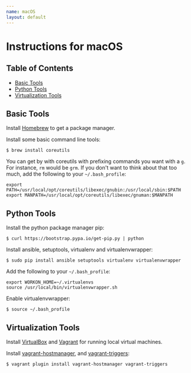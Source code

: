 ```yaml
---
name: macOS
layout: default
---
```


# Instructions for macOS

## Table of Contents

* [Basic Tools](#basic-tools)
* [Python Tools](#python-tools)
* [Virtualization Tools](#virtualization-tools)

## Basic Tools

Install [Homebrew](http://brew.sh/) to get a package manager.

Install some basic command line tools:

```shell
$ brew install coreutils
```

You can get by with coreutils with prefixing commands you want with a `g`. For instance, `rm` would be `grm`. If you don't want to think about that too much, add the following to your `~/.bash_profile`:

```shell
export PATH=/usr/local/opt/coreutils/libexec/gnubin:/usr/local/sbin:$PATH
export MANPATH=/usr/local/opt/coreutils/libexec/gnuman:$MANPATH
```

## Python Tools

Install the python package manager pip:

```shell
$ curl https://bootstrap.pypa.io/get-pip.py | python
```

Install ansible, setuptools, virtualenv and virtualenvwrapper:

```shell
$ sudo pip install ansible setuptools virtualenv virtualenvwrapper
```

Add the following to your `~/.bash_profile`:

```shell
export WORKON_HOME=~/.virtualenvs
source /usr/local/bin/virtualenvwrapper.sh
```

Enable virtualenvwrapper:

```shell
$ source ~/.bash_profile
```

## Virtualization Tools

Install [VirtualBox](https://www.virtualbox.org/wiki/Downloads) and [Vagrant](https://www.vagrantup.com/downloads.html) for running local virtual machines.

Install [vagrant-hostmanager](https://github.com/devopsgroup-io/vagrant-hostmanager), and [vagrant-triggers](https://github.com/emyl/vagrant-triggers):

```shell
$ vagrant plugin install vagrant-hostmanager vagrant-triggers
```
